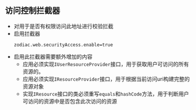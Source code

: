 ## 访问控制拦截器

- 对用于是否有权限访问此地址进行校验拦截
- 启用拦截器
    ```
    zodiac.web.securityAccess.enable=true
    ```
- 启用此拦截器需要额外增加的内容
    - 应用必须实现`IUserResourceProvider`接口，用于获取用户可访问的所有资源的。
    - 应用必须实现`IResourceProvider`接口，用于根据当前访问uri构建完整的资源对象
    - 实现`IResource`接口的类必须重写`equals`和`hashCode`方法，用于判断用户可访问的资源中是否包含此次访问的资源